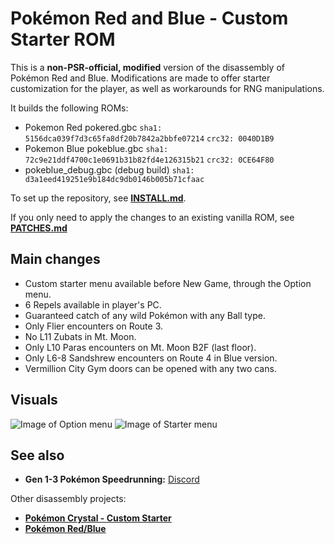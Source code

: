 # Pokémon Red and Blue - Custom Starter ROM

This is a **non-PSR-official, modified** version of the disassembly of Pokémon Red and Blue.
Modifications are made to offer starter customization for the player, as well as workarounds for RNG manipulations.

It builds the following ROMs:

- Pokemon Red pokered.gbc `sha1: 5156dca039f7d3c65fa8df20b7842a2bbfe07214` `crc32: 0040D1B9`
- Pokemon Blue pokeblue.gbc `sha1: 72c9e21ddf4700c1e0691b31b82fd4e126315b21` `crc32: 0CE64F80`
- pokeblue_debug.gbc (debug build) `sha1: d3a1eed419251e9b184dc9db0146b005b71cfaac`

To set up the repository, see [**INSTALL.md**](INSTALL.md).

If you only need to apply the changes to an existing vanilla ROM, see [**PATCHES.md**](PATCHES.md)

## Main changes
- Custom starter menu available before New Game, through the Option menu.
- 6 Repels available in player's PC.
- Guaranteed catch of any wild Pokémon with any Ball type.
- Only Flier encounters on Route 3.
- No L11 Zubats in Mt. Moon.
- Only L10 Paras encounters on Mt. Moon B2F (last floor).
- Only L6-8 Sandshrew encounters on Route 4 in Blue version.
- Vermillion City Gym doors can be opened with any two cans.

## Visuals
![Image of Option menu](https://i.imgur.com/NnjrHiX.png)
![Image of Starter menu](https://i.imgur.com/D11hkv4.png)

## See also

- **Gen 1-3 Pokémon Speedrunning:** [Discord][speedrun-discord]

Other disassembly projects:

- [**Pokémon Crystal - Custom Starter**][pokecrystal-custom-starter]
- [**Pokémon Red/Blue**][pokered]

[speedrun-discord]: https://discord.gg/NjQFEkc
[pokecrystal-custom-starter]: https://github.com/Arcaseriam/pokecrystal-custom-starter
[pokered]: https://github.com/pret/pokered
